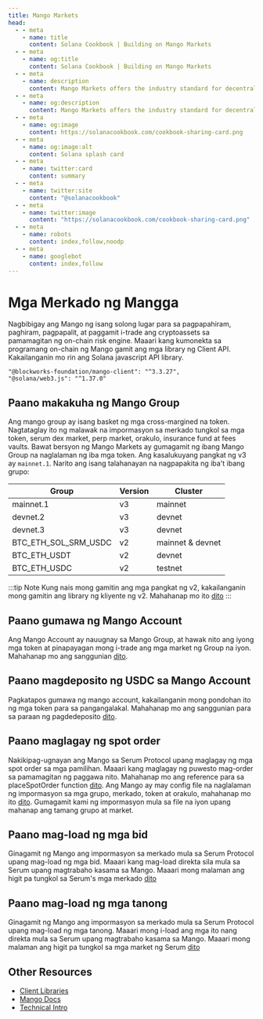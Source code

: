 ```yaml
---
title: Mango Markets
head:
  - - meta
    - name: title
      content: Solana Cookbook | Building on Mango Markets
  - - meta
    - name: og:title
      content: Solana Cookbook | Building on Mango Markets
  - - meta
    - name: description
      content: Mango Markets offers the industry standard for decentralized, cross-margin trading. Learn how to use and build on top of Mango Markets.
  - - meta
    - name: og:description
      content: Mango Markets offers the industry standard for decentralized, cross-margin trading. Learn how to use and build on top of Mango Markets.
  - - meta
    - name: og:image
      content: https://solanacookbook.com/cookbook-sharing-card.png
  - - meta
    - name: og:image:alt
      content: Solana splash card
  - - meta
    - name: twitter:card
      content: summary
  - - meta
    - name: twitter:site
      content: "@solanacookbook"
  - - meta
    - name: twitter:image
      content: "https://solanacookbook.com/cookbook-sharing-card.png"
  - - meta
    - name: robots
      content: index,follow,noodp
  - - meta
    - name: googlebot
      content: index,follow
---
```


# Mga Merkado ng Mangga

Nagbibigay ang Mango ng isang solong lugar para sa pagpapahiram, paghiram, pagpapalit, at paggamit
i-trade ang cryptoassets sa pamamagitan ng on-chain risk engine.
Maaari kang kumonekta sa programang on-chain ng Mango gamit ang mga library ng Client API.
Kakailanganin mo rin ang Solana javascript API library.

<CodeGroup>
  <CodeGroupItem title="TS" active>
  
```
"@blockworks-foundation/mango-client": "^3.3.27",
"@solana/web3.js": "^1.37.0"
```
  </CodeGroupItem>
</CodeGroup>

## Paano makakuha ng Mango Group

Ang mango group ay isang basket ng mga cross-margined na token. Nagtataglay ito ng malawak na impormasyon sa merkado tungkol sa mga token, serum dex market, perp market, orakulo, insurance fund at fees vaults. Bawat bersyon
ng Mango Markets ay gumagamit ng ibang Mango Group na naglalaman ng iba
mga token. Ang kasalukuyang pangkat ng v3 ay `mainnet.1`. Narito ang isang talahanayan na nagpapakita ng iba't ibang grupo:


| Group                | Version     | Cluster   |
|----------------------|-------------|------------------|
| mainnet.1            | v3          | mainnet          |
| devnet.2             | v3          | devnet           |
| devnet.3             | v3          | devnet           | 
| BTC_ETH_SOL_SRM_USDC | v2          | mainnet & devnet |
| BTC_ETH_USDT         | v2          | devnet           |
| BTC_ETH_USDC         | v2          | testnet          |


:::tip Note
Kung nais mong gamitin ang mga pangkat ng v2, kakailanganin mong gamitin ang library ng kliyente ng v2. Mahahanap mo ito [dito](https://github.com/blockworks-foundation/mango-client-ts)
:::


<SolanaCodeGroup>
  <SolanaCodeGroupItem title="TS" active>

  <template v-slot:default>

@[code](@/code/mango/load-group/load-group.en.ts)

  </template>

  <template v-slot:preview>

@[code](@/code/mango/load-group/load-group.preview.en.ts)

  </template>
  
  </SolanaCodeGroupItem>
  
</SolanaCodeGroup>

## Paano gumawa ng Mango Account

Ang Mango Account ay nauugnay sa Mango Group, at hawak nito ang iyong mga token at pinapayagan
mong i-trade ang mga market ng Group na iyon. Mahahanap mo ang sanggunian [dito](https://blockworks-foundation.github.io/mango-client-v3/classes/MangoClient.html#createMangoAccount).

<SolanaCodeGroup>
  <SolanaCodeGroupItem title="TS" active>
  
  <template v-slot:default>

@[code](@/code/mango/create-account/create-account.en.ts)

  </template>

  <template v-slot:preview>

@[code](@/code/mango/create-account/create-account.preview.en.ts)

  </template>

  </SolanaCodeGroupItem>

  <SolanaCodeGroupItem title="Anchor">

  <template v-slot:default>

@[code](@/code/mango/create-account/create-account.en.rs)

  </template>

  <template v-slot:preview>

@[code](@/code/mango/create-account/create-account.preview.en.rs)

  </template>

  </SolanaCodeGroupItem>
</SolanaCodeGroup>

## Paano magdeposito ng USDC sa Mango Account
Pagkatapos gumawa ng mango account, kakailanganin mong pondohan ito ng mga token para sa pangangalakal.
Mahahanap mo ang sanggunian para sa paraan ng pagdedeposito [dito](https://blockworks-foundation.github.io/mango-client-v3/classes/MangoClient.html#deposit).

<SolanaCodeGroup>
  <SolanaCodeGroupItem title="TS" active>

  <template v-slot:default>

@[code](@/code/mango/deposit/deposit.en.ts)

  </template>

  <template v-slot:preview>

@[code](@/code/mango/deposit/deposit.preview.en.ts)  

  </template>
  
  </SolanaCodeGroupItem>
</SolanaCodeGroup>

## Paano maglagay ng spot order
Nakikipag-ugnayan ang Mango sa Serum Protocol upang maglagay ng mga spot order sa mga pamilihan. Maaari kang maglagay ng puwesto
mag-order sa pamamagitan ng paggawa nito. Mahahanap mo ang reference para sa placeSpotOrder function [dito](https://blockworks-foundation.github.io/mango-client-v3/classes/MangoClient.html#placeSpotOrder).
Ang Mango ay may config file na naglalaman ng impormasyon sa mga grupo, merkado, token at orakulo,
mahahanap mo ito [dito](https://github.com/blockworks-foundation/mango-client-v3/blob/main/src/ids.json). Gumagamit kami ng impormasyon mula sa file na iyon upang mahanap ang tamang grupo at market.

<SolanaCodeGroup>
  <SolanaCodeGroupItem title="TS" active>
    
  <template v-slot:default>

@[code](@/code/mango/place-spot-order/place-spot-order.en.ts) 

  </template>

  <template v-slot:preview>

@[code](@/code/mango/place-spot-order/place-spot-order.preview.en.ts)

  </template>
 
  </SolanaCodeGroupItem>
</SolanaCodeGroup>

## Paano mag-load ng mga bid
Ginagamit ng Mango ang impormasyon sa merkado mula sa Serum Protocol upang mag-load ng mga bid. Maaari kang mag-load
direkta sila mula sa Serum upang magtrabaho kasama sa Mango. Maaari mong malaman ang higit pa tungkol sa Serum's
mga merkado [dito](https://github.com/project-serum/serum-ts/tree/master/packages/serum)

<SolanaCodeGroup>
  <SolanaCodeGroupItem title="TS" active>

  <template v-slot:default>

@[code](@/code/mango/load-bids/load-bids.en.ts)

  </template>

  <template v-slot:preview>

@[code](@/code/mango/load-bids/load-bids.preview.en.ts)

  </template>

  </SolanaCodeGroupItem>
</SolanaCodeGroup>

## Paano mag-load ng mga tanong
Ginagamit ng Mango ang impormasyon sa merkado mula sa Serum Protocol upang mag-load ng mga tanong.
Maaari mong i-load ang mga ito nang direkta mula sa Serum upang magtrabaho kasama sa Mango. Maaari mong malaman ang higit pa
tungkol sa mga market ng Serum [dito](https://github.com/project-serum/serum-ts/tree/master/packages/serum)

<SolanaCodeGroup>
  <SolanaCodeGroupItem title="TS" active>

  <template v-slot:default>

@[code](@/code/mango/load-asks/load-asks.en.ts)

  </template>

  <template v-slot:preview>

@[code](@/code/mango/load-asks/load-asks.preview.en.ts)

  </template>

  </SolanaCodeGroupItem>
</SolanaCodeGroup>

## Other Resources

- [Client Libraries](https://docs.mango.markets/development-resources/client-libraries)
- [Mango Docs](https://docs.mango.markets)
- [Technical Intro](https://mango-markets.notion.site/Technical-Intro-to-Mango-Markets-15a650e4799e41c8bfc043fbf079e6f9)
